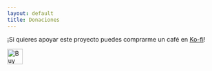 ```yaml
---
layout: default
title: Donaciones
---
```


¡Si quieres apoyar este proyecto puedes comprarme un café en [Ko-fi](https://ko-fi.com/vanchesv)!

<a href='https://ko-fi.com/E1E7156F0' target='_blank'><img height='36' style='border:0px;height:36px;' src='https://cdn.ko-fi.com/cdn/kofi2.png?v=2' border='0' alt='Buy Me a Coffee at ko-fi.com' /></a>